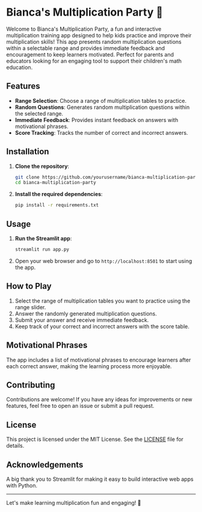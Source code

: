 # Bianca's Multiplication Party 🎉

Welcome to Bianca's Multiplication Party, a fun and interactive multiplication training app designed to help kids practice and improve their multiplication skills! This app presents random multiplication questions within a selectable range and provides immediate feedback and encouragement to keep learners motivated. Perfect for parents and educators looking for an engaging tool to support their children's math education.

## Features

- **Range Selection**: Choose a range of multiplication tables to practice.
- **Random Questions**: Generates random multiplication questions within the selected range.
- **Immediate Feedback**: Provides instant feedback on answers with motivational phrases.
- **Score Tracking**: Tracks the number of correct and incorrect answers.

## Installation

1. **Clone the repository**:
    ```bash
    git clone https://github.com/yourusername/bianca-multiplication-party.git
    cd bianca-multiplication-party
    ```

2. **Install the required dependencies**:
    ```bash
    pip install -r requirements.txt
    ```

## Usage

1. **Run the Streamlit app**:
    ```bash
    streamlit run app.py
    ```

2. Open your web browser and go to `http://localhost:8501` to start using the app.

## How to Play

1. Select the range of multiplication tables you want to practice using the range slider.
2. Answer the randomly generated multiplication questions.
3. Submit your answer and receive immediate feedback.
4. Keep track of your correct and incorrect answers with the score table.

## Motivational Phrases

The app includes a list of motivational phrases to encourage learners after each correct answer, making the learning process more enjoyable.

## Contributing

Contributions are welcome! If you have any ideas for improvements or new features, feel free to open an issue or submit a pull request.

## License

This project is licensed under the MIT License. See the [LICENSE](LICENSE) file for details.

## Acknowledgements

A big thank you to Streamlit for making it easy to build interactive web apps with Python.

---

Let's make learning multiplication fun and engaging! 🎉

